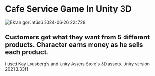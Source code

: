 # **Cafe Service Game In Unity 3D**

![Ekran görüntüsü 2024-06-26 224728](https://github.com/isknergis/cafee1/assets/152815776/6d7f2e70-dffd-4b56-8290-266c814aae20)

## Customers get what they want from 5 different products. Character earns money as he sells each product.


I used Kay Lousberg's and Unity Assets Store's 3D assets.
Unity version 2021.3.33f1

